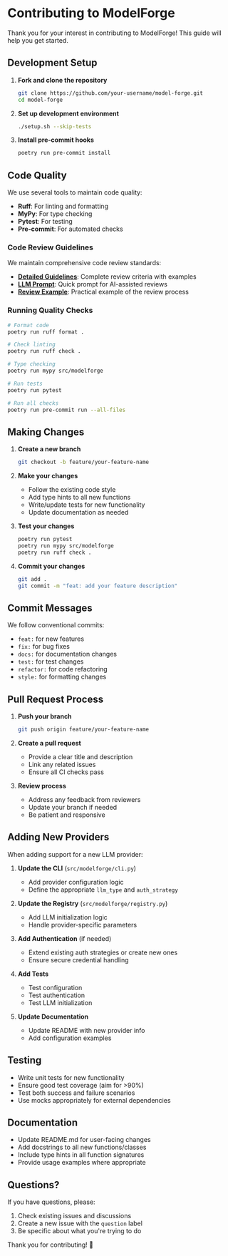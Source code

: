 # Contributing to ModelForge

Thank you for your interest in contributing to ModelForge! This guide will help you get started.

## Development Setup

1. **Fork and clone the repository**
   ```bash
   git clone https://github.com/your-username/model-forge.git
   cd model-forge
   ```

2. **Set up development environment**
   ```bash
   ./setup.sh --skip-tests
   ```

3. **Install pre-commit hooks**
   ```bash
   poetry run pre-commit install
   ```

## Code Quality

We use several tools to maintain code quality:

- **Ruff**: For linting and formatting
- **MyPy**: For type checking
- **Pytest**: For testing
- **Pre-commit**: For automated checks

### Code Review Guidelines

We maintain comprehensive code review standards:
- **[Detailed Guidelines](CODE_REVIEW_GUIDELINES.md)**: Complete review criteria with examples
- **[LLM Prompt](PROMPT_CODE_REVIEW.md)**: Quick prompt for AI-assisted reviews
- **[Review Example](EXAMPLE_CODE_REVIEW.md)**: Practical example of the review process

### Running Quality Checks

```bash
# Format code
poetry run ruff format .

# Check linting
poetry run ruff check .

# Type checking
poetry run mypy src/modelforge

# Run tests
poetry run pytest

# Run all checks
poetry run pre-commit run --all-files
```

## Making Changes

1. **Create a new branch**
   ```bash
   git checkout -b feature/your-feature-name
   ```

2. **Make your changes**
   - Follow the existing code style
   - Add type hints to all new functions
   - Write/update tests for new functionality
   - Update documentation as needed

3. **Test your changes**
   ```bash
   poetry run pytest
   poetry run mypy src/modelforge
   poetry run ruff check .
   ```

4. **Commit your changes**
   ```bash
   git add .
   git commit -m "feat: add your feature description"
   ```

## Commit Messages

We follow conventional commits:
- `feat:` for new features
- `fix:` for bug fixes
- `docs:` for documentation changes
- `test:` for test changes
- `refactor:` for code refactoring
- `style:` for formatting changes

## Pull Request Process

1. **Push your branch**
   ```bash
   git push origin feature/your-feature-name
   ```

2. **Create a pull request**
   - Provide a clear title and description
   - Link any related issues
   - Ensure all CI checks pass

3. **Review process**
   - Address any feedback from reviewers
   - Update your branch if needed
   - Be patient and responsive

## Adding New Providers

When adding support for a new LLM provider:

1. **Update the CLI** (`src/modelforge/cli.py`)
   - Add provider configuration logic
   - Define the appropriate `llm_type` and `auth_strategy`

2. **Update the Registry** (`src/modelforge/registry.py`)
   - Add LLM initialization logic
   - Handle provider-specific parameters

3. **Add Authentication** (if needed)
   - Extend existing auth strategies or create new ones
   - Ensure secure credential handling

4. **Add Tests**
   - Test configuration
   - Test authentication
   - Test LLM initialization

5. **Update Documentation**
   - Update README with new provider info
   - Add configuration examples

## Testing

- Write unit tests for new functionality
- Ensure good test coverage (aim for >90%)
- Test both success and failure scenarios
- Use mocks appropriately for external dependencies

## Documentation

- Update README.md for user-facing changes
- Add docstrings to all new functions/classes
- Include type hints in all function signatures
- Provide usage examples where appropriate

## Questions?

If you have questions, please:
1. Check existing issues and discussions
2. Create a new issue with the `question` label
3. Be specific about what you're trying to do

Thank you for contributing! 🎉
